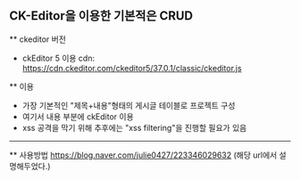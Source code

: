 ## CK-Editor을 이용한 기본적은 CRUD ##

** ckeditor 버전
  - ckEditor 5 이용
 cdn: https://cdn.ckeditor.com/ckeditor5/37.0.1/classic/ckeditor.js

** 이용
  - 가장 기본적인 "제목+내용"형태의 게시글 테이블로 프로젝트 구성
  - 여기서 내용 부분에 ckEditor 이용
  - xss 공격을 막기 위해 추후에는 "xss filtering"을 진행할 필요가 있음

---

** 사용방법
https://blog.naver.com/julie0427/223346029632
(해당 url에서 설명해두었다.)
